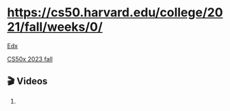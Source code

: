 # https://cs50.harvard.edu/college/2021/fall/weeks/0/



[Edx](https://cs50.harvard.edu/x/2022/psets/0/)

[CS50x 2023 fall](https://cs50.harvard.edu/x/2023/) 



## 🎬 Videos

1. [哈佛大学CS50计算机导论(2020)]: https://www.bilibili.com/video/BV1eD4y1979C?share_source=copy_web&vd_source=7740584ebdab35221363fc24d1582d9d

